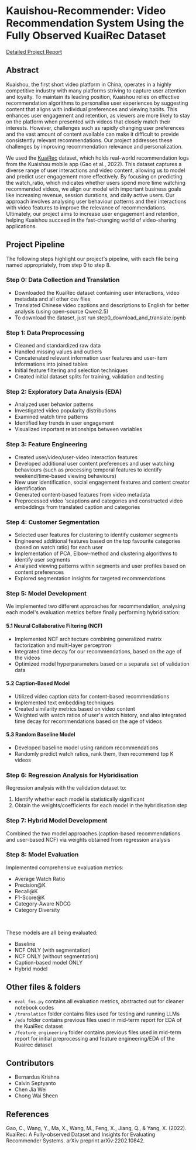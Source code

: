 # Kauishou-Recommender: Video Recommendation System Using the Fully Observed KuaiRec Dataset

[Detailed Project Report](https://docs.google.com/document/d/1OpWq5wbBZ8pNEb03pQTqCD5jQbvm4Bb3A9tuFwu4y5o/edit?tab=t.0#heading=h.xrhzr61o6zn) <br>

## Abstract

Kuaishou, the first short video platform in China, operates in a highly competitive industry with many platforms striving to capture user attention and loyalty. To maintain its leading position, Kuaishou relies on effective recommendation algorithms to personalise user experiences by suggesting content that aligns with individual preferences and viewing habits. This enhances user engagement and retention, as viewers are more likely to stay on the platform when presented with videos that closely match their interests. However, challenges such as rapidly changing user preferences and the vast amount of content available can make it difficult to provide consistently relevant recommendations. Our project addresses these challenges by improving recommendation relevance and personalization.

We used the [KuaiRec](https://kuairec.com/) dataset, which holds real-world recommendation logs from the Kuaishou mobile app (Gao et al., 2022). This dataset captures a diverse range of user interactions and video content, allowing us to model and predict user engagement more effectively. By focusing on predicting the watch_ratio, which indicates whether users spend more time watching recommended videos, we align our model with important business goals like increasing revenue, session durations, and daily active users. Our approach involves analysing user behaviour patterns and their interactions with video features to improve the relevance of recommendations. Ultimately, our project aims to increase user engagement and retention, helping Kuaishou succeed in the fast-changing world of video-sharing applications.

## Project Pipeline

The following steps highlight our project's pipeline, with each file being named appropriately, from step 0 to step 8.

### Step 0: Data Collection and Translation

- Downloaded the KuaiRec dataset containing user interactions, video metadata and all other csv files
- Translated Chinese video captions and descriptions to English for better analysis (using open-source Qwen2.5)
- To download the dataset, just run step0_download_and_translate.ipynb

### Step 1: Data Preprocessing

- Cleaned and standardized raw data
- Handled missing values and outliers
- Concatenated relevant information user features and user-item informations into joined tables
- Initial feature filtering and selection techniques
- Created initial dataset splits for training, validation and testing

### Step 2: Exploratory Data Analysis (EDA)

- Analyzed user behavior patterns
- Investigated video popularity distributions
- Examined watch time patterns
- Identified key trends in user engagement
- Visualized important relationships between variables

### Step 3: Feature Engineering

- Created user/video/user-video interaction features
- Developed additional user content preferences and user watching behaviours (such as processing temporal features to identify weekend/time-based viewing behaviours)
- New user identification, social engagement features and content creator identification
- Generated content-based features from video metadata
- Preprocessed video 'scaptions and categories and constructed video embeddings from translated caption and categories

### Step 4: Customer Segmentation

- Selected user features for clustering to identify customer segments
- Engineered additional features based on the top favourite categories (based on watch ratio) for each user
- Implementation of PCA, Elbow-method and clustering algorithms to identify user segments
- Analysed viewing patterns within segments and user profiles based on content preferences
- Explored segmentation insights for targeted recommendations

### Step 5: Model Development

We implemented two different approaches for recommendation, analysing each model's evaluation metrics before finally performing hybridisation:

#### 5.1 Neural Collaborative Filtering (NCF)

- Implemented NCF architecture combining generalized matrix factorization and multi-layer perceptron
- Integrated time decay for our recommendations, based on the age of the videos
- Optimized model hyperparameters based on a separate set of validation data

#### 5.2 Caption-Based Model

- Utilized video caption data for content-based recommendations
- Implemented text embedding techniques
- Created similarity metrics based on video content
- Weighted with watch ratios of user's watch history, and also integrated time decay for recommendations based on the age of videos

#### 5.3 Random Baseline Model

- Developed baseline model using random recommendations
- Randomly predict watch ratios, rank them, then recommend top K videos

### Step 6: Regression Analysis for Hybridisation

Regression analysis with the validation dataset to:

1. Identify whether each model is statistically significant
2. Obtain the weights/coefficients for each model in the hybridisation step

### Step 7: Hybrid Model Development

Combined the two model approaches (caption-based recommendations and user-based NCF) via weights obtained from regression analysis

### Step 8: Model Evaluation

Implemented comprehensive evaluation metrics:

- Average Watch Ratio
- Precision@K
- Recall@K
- F1-Score@K
- Category-Aware NDCG
- Category Diversity

<br>

These models are all being evaluated:

- Baseline
- NCF ONLY (with segmentation)
- NCF ONLY (without segmentation)
- Caption-based model ONLY
- Hybrid model

## Other files & folders

- `eval_fns.py` contains all evaluation metrics, abstracted out for cleaner notebook codes
- `/translation` folder contains files used for testing and running LLMs
- `/eda` folder contains previous files used in mid-term report for EDA of the KuaiRec dataset
- `/feature_engineering` folder contains previous files used in mid-term report for initial preprocessing and feature engineering/EDA of the Kuairec dataset

## Contributors

- Bernardus Krishna
- Calvin Septyanto
- Chen Jia Wei
- Chong Wai Sheen

## References

Gao, C., Wang, Y., Ma, X., Wang, M., Feng, X., Jiang, Q., & Yang, X. (2022). KuaiRec: A Fully-observed Dataset and Insights for Evaluating Recommender Systems. arXiv preprint arXiv:2202.10842.

